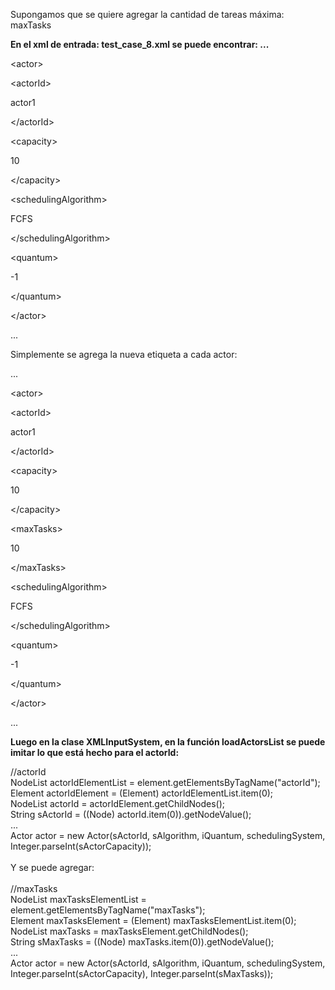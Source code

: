 Supongamos que se quiere agregar la cantidad de tareas máxima: maxTasks

**En el xml de entrada: test\_case\_8.xml se puede encontrar:
...**

&lt;actor&gt;


> 

&lt;actorId&gt;

actor1

&lt;/actorId&gt;


> 

&lt;capacity&gt;

10

&lt;/capacity&gt;


> 

&lt;schedulingAlgorithm&gt;

FCFS

&lt;/schedulingAlgorithm&gt;


> 

&lt;quantum&gt;

-1

&lt;/quantum&gt;




&lt;/actor&gt;


...

Simplemente se agrega la nueva etiqueta a cada actor:

...


&lt;actor&gt;


> 

&lt;actorId&gt;

actor1

&lt;/actorId&gt;


> 

&lt;capacity&gt;

10

&lt;/capacity&gt;


> 

&lt;maxTasks&gt;

10

&lt;/maxTasks&gt;


> 

&lt;schedulingAlgorithm&gt;

FCFS

&lt;/schedulingAlgorithm&gt;


> 

&lt;quantum&gt;

-1

&lt;/quantum&gt;




&lt;/actor&gt;


...

**Luego en la clase XMLInputSystem, en la función loadActorsList se puede imitar lo que está hecho para el actorId:**

//actorId<br>
NodeList actorIdElementList = element.getElementsByTagName("actorId");<br>
Element actorIdElement = (Element) actorIdElementList.item(0);<br>
NodeList actorId = actorIdElement.getChildNodes();<br>
String sActorId = ((Node) actorId.item(0)).getNodeValue();<br>
...<br>
Actor actor = new Actor(sActorId, sAlgorithm, iQuantum, schedulingSystem, Integer.parseInt(sActorCapacity));<br>
<br>
Y se puede agregar:<br>
<br>
//maxTasks<br>
NodeList maxTasksElementList = element.getElementsByTagName("maxTasks");<br>
Element maxTasksElement = (Element) maxTasksElementList.item(0);<br>
NodeList maxTasks = maxTasksElement.getChildNodes();<br>
String sMaxTasks = ((Node) maxTasks.item(0)).getNodeValue();<br>
...<br>
Actor actor = new Actor(sActorId, sAlgorithm, iQuantum, schedulingSystem, Integer.parseInt(sActorCapacity), Integer.parseInt(sMaxTasks));<br>
<br>
<br>

